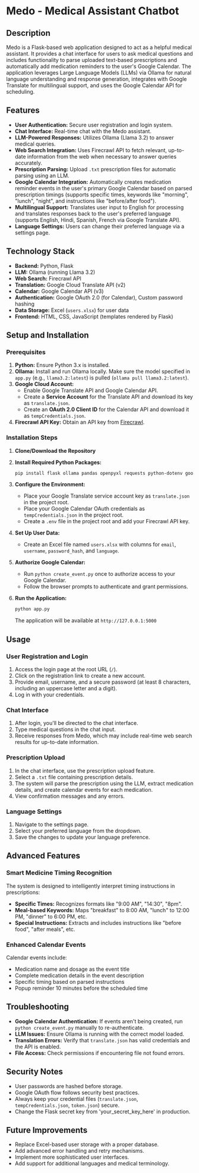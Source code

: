 # Medo - Medical Assistant Chatbot

## Description

Medo is a Flask-based web application designed to act as a helpful medical assistant. It provides a chat interface for users to ask medical questions and includes functionality to parse uploaded text-based prescriptions and automatically add medication reminders to the user's Google Calendar. The application leverages Large Language Models (LLMs) via Ollama for natural language understanding and response generation, integrates with Google Translate for multilingual support, and uses the Google Calendar API for scheduling.

## Features

*   **User Authentication:** Secure user registration and login system.
*   **Chat Interface:** Real-time chat with the Medo assistant.
*   **LLM-Powered Responses:** Utilizes Ollama (Llama 3.2) to answer medical queries.
*   **Web Search Integration:** Uses Firecrawl API to fetch relevant, up-to-date information from the web when necessary to answer queries accurately.
*   **Prescription Parsing:** Upload `.txt` prescription files for automatic parsing using an LLM.
*   **Google Calendar Integration:** Automatically creates medication reminder events in the user's primary Google Calendar based on parsed prescription timings (supports specific times, keywords like "morning", "lunch", "night", and instructions like "before/after food").
*   **Multilingual Support:** Translates user input to English for processing and translates responses back to the user's preferred language (supports English, Hindi, Spanish, French via Google Translate API).
*   **Language Settings:** Users can change their preferred language via a settings page.

## Technology Stack

*   **Backend:** Python, Flask
*   **LLM:** Ollama (running Llama 3.2)
*   **Web Search:** Firecrawl API
*   **Translation:** Google Cloud Translate API (v2)
*   **Calendar:** Google Calendar API (v3)
*   **Authentication:** Google OAuth 2.0 (for Calendar), Custom password hashing
*   **Data Storage:** Excel (`users.xlsx`) for user data
*   **Frontend:** HTML, CSS, JavaScript (templates rendered by Flask)

## Setup and Installation

### Prerequisites

1.  **Python:** Ensure Python 3.x is installed.
2.  **Ollama:** Install and run Ollama locally. Make sure the model specified in `app.py` (e.g., `llama3.2:latest`) is pulled (`ollama pull llama3.2:latest`).
3.  **Google Cloud Account:**
    *   Enable Google Translate API and Google Calendar API.
    *   Create a **Service Account** for the Translate API and download its key as `translate.json`.
    *   Create an **OAuth 2.0 Client ID** for the Calendar API and download it as `tempCredentials.json`.
4.  **Firecrawl API Key:** Obtain an API key from [Firecrawl](https://firecrawl.dev/).

### Installation Steps

1.  **Clone/Download the Repository**

2.  **Install Required Python Packages:**
    ```bash
    pip install flask ollama pandas openpyxl requests python-dotenv google-cloud-translate google-api-python-client google-auth-httplib2 google-auth-oauthlib werkzeug torch
    ```

3.  **Configure the Environment:**
    *   Place your Google Translate service account key as `translate.json` in the project root.
    *   Place your Google Calendar OAuth credentials as `tempCredentials.json` in the project root.
    *   Create a `.env` file in the project root and add your Firecrawl API key.

4.  **Set Up User Data:**
    *   Create an Excel file named `users.xlsx` with columns for `email`, `username`, `password_hash`, and `language`.

5.  **Authorize Google Calendar:**
    *   Run `python create_event.py` once to authorize access to your Google Calendar.
    *   Follow the browser prompts to authenticate and grant permissions.

6.  **Run the Application:**
    ```bash
    python app.py
    ```
    The application will be available at `http://127.0.0.1:5000`

## Usage

### User Registration and Login

1. Access the login page at the root URL (`/`).
2. Click on the registration link to create a new account.
3. Provide email, username, and a secure password (at least 8 characters, including an uppercase letter and a digit).
4. Log in with your credentials.

### Chat Interface

1. After login, you'll be directed to the chat interface.
2. Type medical questions in the chat input.
3. Receive responses from Medo, which may include real-time web search results for up-to-date information.

### Prescription Upload

1. In the chat interface, use the prescription upload feature.
2. Select a `.txt` file containing prescription details.
3. The system will parse the prescription using the LLM, extract medication details, and create calendar events for each medication.
4. View confirmation messages and any errors.

### Language Settings

1. Navigate to the settings page.
2. Select your preferred language from the dropdown.
3. Save the changes to update your language preference.

## Advanced Features

### Smart Medicine Timing Recognition

The system is designed to intelligently interpret timing instructions in prescriptions:

* **Specific Times:** Recognizes formats like "9:00 AM", "14:30", "8pm".
* **Meal-based Keywords:** Maps "breakfast" to 8:00 AM, "lunch" to 12:00 PM, "dinner" to 6:00 PM, etc.
* **Special Instructions:** Extracts and includes instructions like "before food", "after meals", etc.

### Enhanced Calendar Events

Calendar events include:
* Medication name and dosage as the event title
* Complete medication details in the event description
* Specific timing based on parsed instructions
* Popup reminder 10 minutes before the scheduled time

## Troubleshooting

* **Google Calendar Authentication:** If events aren't being created, run `python create_event.py` manually to re-authenticate.
* **LLM Issues:** Ensure Ollama is running with the correct model loaded.
* **Translation Errors:** Verify that `translate.json` has valid credentials and the API is enabled.
* **File Access:** Check permissions if encountering file not found errors.

## Security Notes

* User passwords are hashed before storage.
* Google OAuth flow follows security best practices.
* Always keep your credential files (`translate.json`, `tempCredentials.json`, `token.json`) secure.
* Change the Flask secret key from 'your_secret_key_here' in production.

## Future Improvements

* Replace Excel-based user storage with a proper database.
* Add advanced error handling and retry mechanisms.
* Implement more sophisticated user interfaces.
* Add support for additional languages and medical terminology.
